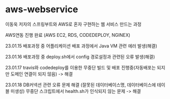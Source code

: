 # aws-webservice

이동욱 저자의 스프링부트와 AWS로 혼자 구현하는 웹 서비스 만드는 과정 

AWS연동 진행 완료 (AWS EC2, RDS, CODEDEPLOY, NGINEX)

23.01.15 배포과정 중 어플리케이션 배포 과정에서 Java VM 관련 에러 발생(해결)

23.01.16 배포과정 중 deploy.sh에서 config 경로설정과 관련된 오류 발생(해결)

23.01.17 travis와 codedeploy를 이용한 무중단 빌드 및 배포 진행중(자동배포는 되지만 도메인 연결이 되지 않음) -> 해결

23.01.18 DB커넥션 관련 오류 문제 해결 (잘못된 데이터베이스명, 데이터베이스에 테이블 미생성)
무중단 스크립트에서 health.sh가 인식되지 않는 문제 -> 해결

